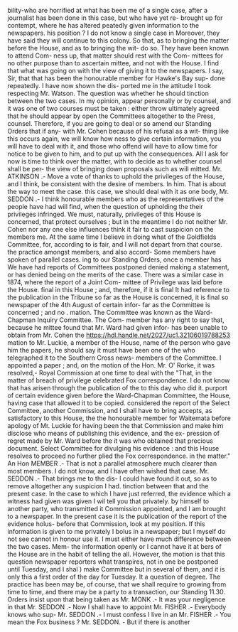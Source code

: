bility-who are horrified at what has been me of a single case, after a journalist has been done in this case, but who have yet re- brought up for contempt, where he has altered peatedly given information to the newspapers. his position ? I do not know a single case in Moreover, they have said they will continue to this colony. So that, as to bringing the matter before the House, and as to bringing the wit- do so. They have been known to attend Com- ness up, that matter should rest with the Com- mittees for no other purpose than to ascertain mittee, and not with the House. I find that what was going on with the view of giving it to the newspapers. I say, Sir, that that has been the honourable member for Hawke's Bay sup- done repeatedly. I have now shown the dis- ported me in the attitude I took respecting Mr. Watson. The question was whether he should tinction between the two cases. In my opinion, appear personally or by counsel, and it was one of two courses must be taken : either throw ultimately agreed that he should appear by open the Committees altogether to the Press, counsel. Therefore, if you are going to deal or so amend our Standing Orders that if any- with Mr. Cohen because of his refusal as a wit- thing like this occurs again, we will know how ness to give certain information, you will have to deal with it, and those who offend will have to allow time for notice to be given to him, and to put up with the consequences. All I ask for now is time to think over the matter, with to decide as to whether counsel shall be per- the view of bringing down proposals such as will mitted. Mr. ATKINSON .- Move a vote of thanks to uphold the privileges of the House, and I think, be consistent with the desire of members. In him. That is about the way to meet the case. this case, we should deal with it as one body, Mr. SEDDON .- I think honourable members who as the representatives of the people have had will find, when the question of upholding the their privileges infringed. We must, naturally, privileges of this House is concerned, that protect ourselves ; but in the meantime I do not neither Mr. Cohen nor any one else influences think it fair to cast suspicion on the members me. At the same time I believe in doing what of the Goldfields Committee, for, according to is fair, and I will not depart from that course. the practice amongst members, and also accord- Some members have spoken of parallel cases. ing to our Standing Orders, once a member has We have had reports of Committees postponed denied making a statement, or has denied being on the merits of the case. There was a similar case in 1874, where the report of a Joint Com- mittee of Privilege was laid before the House. final in this House ; and, therefore, if it is final It had reference to the publication in the Tribune so far as the House is concerned, it is final so newspaper of the 4th August of certain infor- far as the Committee is concerned ; and no . mation. The Committee was known as the Ward-Chapman Inquiry Committee. The Com- member has any right to say that, because he mittee found that Mr. Ward had given infor- has been unable to obtain from Mr. Cohen the https://hdl.handle.net/2027/uc1.32106019788253 mation to Mr. Luckie, a member of the House, name of the person who gave him the papers, he should say it must have been one of the who telegraphed it to the Southern Cross news- members of the Committee. I appointed a paper ; and, on the motion of the Hon. Mr. O' Rorke, it was resolved,- Royal Commission at one time to deal with the "That, in the matter of breach of privilege celebrated Fox correspondence. I do not know that has arisen through the publication of the to this day who did it. purport of certain evidence given before the Ward-Chapman Committee, the House, having case that allowed it to be copied. considered the report of the Select Committee, another Commission, and I shall have to bring accepts, as satisfactory to this House, the the honourable member for Waitemata before apology of Mr. Luckie for having been the that Commission and make him disclose who means of publishing this evidence, and the ex- pression of regret made by Mr. Ward before the it was who obtained that precious document. Select Committee for divulging his evidence : and this House resolves to proceed no further plied the Fox correspondence. in the matter." An Hon MEMBER .- That is not a parallel atmosphere much clearer than most members. I do not know, and I have often wished that case. Mr. SEDDON .- That brings me to the dis- I could have found it out, so as to remove altogether any suspicion I had. tinction between that and the present case. In the case to which I have just referred, the evidence which a witness had given was given I wil tell you that privately. by himself to another party, who transmitted it Commission appointed, and I am brought to a newspaper. In the present case it is the publication of the report of the evidence holus- before that Commission, look at my position. If this information is given to me privately I bolus in a newspaper; but I myself do not see cannot in honour use it. I must either have much difference between the two cases. Mem- the information openly or I cannot have it at bers of the House are in the habit of telling the all. However, the motion is that this question newspaper reporters what transpires, not in one be postponed until Tuesday, and I shal ) make Committee but in several of them, and it is only this a first order of the day for Tuesday. It a question of degree. The practice has been may be, of course, that we shall require to growing from time to time, and there may be a party to a transaction, our Standing 11.30. Orders insist upon that being taken as Mr. MONK .- It was your negligence in that Mr. SEDDON .- Now I shall have to appoint Mr. FISHER .- Everybody knows who sup- Mr. SEDDON .- I must confess I live in an Mr. FISHER .- You mean the Fox business ? Mr. SEDDON. - But if there is another 